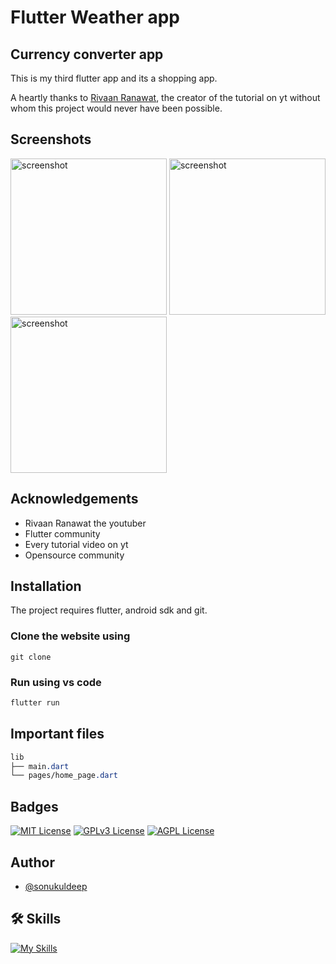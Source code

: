 # Flutter Weather app

## Currency converter app

This is my third flutter app and its a shopping app.

A heartly thanks to [Rivaan Ranawat](https://www.youtube.com/watch?v=CzRQ9mnmh44), the creator of the tutorial on yt without whom this project would never have been possible.

## Screenshots
<img src="https://github.com/sonukuldeep/flutter-shopping-app/assets/57728165/c5f92ec7-2925-4314-b5d4-0d311d748c9d" alt="screenshot" width="250"/>
<img src="https://github.com/sonukuldeep/flutter-shopping-app/assets/57728165/a2b25a02-8b17-4a63-a341-1973bfed49d6" alt="screenshot" width="250"/>
<img src="https://github.com/sonukuldeep/flutter-shopping-app/assets/57728165/dec1aaca-ed6d-4810-b148-0b8e16b111e0" alt="screenshot" width="250"/>

## Acknowledgements

 - Rivaan Ranawat the youtuber
 - Flutter community
 - Every tutorial video on yt
 - Opensource community


## Installation

The project requires flutter, android sdk and git.

### Clone the website using
```npm
git clone 
```

### Run using vs code 
```js
flutter run
```

## Important files
```css
lib
├── main.dart
└── pages/home_page.dart
```

## Badges

[![MIT License](https://img.shields.io/badge/License-MIT-green.svg)](https://choosealicense.com/licenses/mit/) 
[![GPLv3 License](https://img.shields.io/badge/License-GPL%20v3-yellow.svg)](https://opensource.org/licenses/)
[![AGPL License](https://img.shields.io/badge/license-AGPL-blue.svg)](http://www.gnu.org/licenses/agpl-3.0)


## Author
- [@sonukuldeep](https://www.github.com/sonukuldeep)


## 🛠 Skills

[![My Skills](https://skillicons.dev/icons?i=js,ts,html,css,tailwind,sass,nodejs,react,nextjs,svelte,vue,flask,rust,python,php,solidity,mongodb,mysql,prisma,figma,threejs,unity,godot,dart,flutter)](https://github.com/sonukuldeep)
